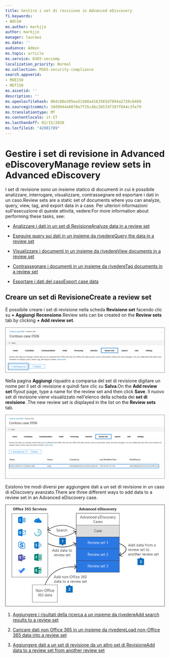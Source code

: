 ```yaml
---
title: Gestire i set di revisione in Advanced eDiscovery
f1.keywords:
- NOCSH
ms.author: markjjo
author: markjjo
manager: laurawi
ms.date: ''
audience: Admin
ms.topic: article
ms.service: O365-seccomp
localization_priority: Normal
ms.collection: M365-security-compliance
search.appverid:
- MOE150
- MET150
ms.assetid: ''
description: ''
ms.openlocfilehash: 06dc88e395ea31d40a4163565d7894a2720cb469
ms.sourcegitcommit: 3dd9944a6070a7f35c4bc2b57df397f844c3fe79
ms.translationtype: MT
ms.contentlocale: it-IT
ms.lasthandoff: 02/15/2020
ms.locfileid: "42081789"
---
```

# <a name="manage-review-sets-in-advanced-ediscovery"></a><span data-ttu-id="7c75c-102">Gestire i set di revisione in Advanced eDiscovery</span><span class="sxs-lookup"><span data-stu-id="7c75c-102">Manage review sets in Advanced eDiscovery</span></span>

<span data-ttu-id="7c75c-103">I set di revisione sono un insieme statico di documenti in cui è possibile analizzare, interrogare, visualizzare, contrassegnare ed esportare i dati in un caso.</span><span class="sxs-lookup"><span data-stu-id="7c75c-103">Review sets are a static set of documents where you can analyze, query, view, tag, and export data in a case.</span></span> <span data-ttu-id="7c75c-104">Per ulteriori informazioni sull'esecuzione di queste attività, vedere:</span><span class="sxs-lookup"><span data-stu-id="7c75c-104">For more information about performing these tasks, see:</span></span>

- [<span data-ttu-id="7c75c-105">Analizzare i dati in un set di Revisione</span><span class="sxs-lookup"><span data-stu-id="7c75c-105">Analyze data in a review set</span></span>](analyzing-data-in-review-set.md)

- [<span data-ttu-id="7c75c-106">Eseguire query sui dati in un insieme da rivedere</span><span class="sxs-lookup"><span data-stu-id="7c75c-106">Query the data in a review set</span></span>](review-set-search.md)

- [<span data-ttu-id="7c75c-107">Visualizzare i documenti in un insieme da rivedere</span><span class="sxs-lookup"><span data-stu-id="7c75c-107">View documents in a review set</span></span>](view-documents-in-review-set.md)

- [<span data-ttu-id="7c75c-108">Contrassegnare i documenti in un insieme da rivedere</span><span class="sxs-lookup"><span data-stu-id="7c75c-108">Tag documents in a review set</span></span>](tagging-documents.md)

- [<span data-ttu-id="7c75c-109">Esportare i dati del caso</span><span class="sxs-lookup"><span data-stu-id="7c75c-109">Export case data</span></span>](exporting-data-ediscover20.md)

## <a name="create-a-review-set"></a><span data-ttu-id="7c75c-110">Creare un set di Revisione</span><span class="sxs-lookup"><span data-stu-id="7c75c-110">Create a review set</span></span>

<span data-ttu-id="7c75c-111">È possibile creare i set di revisione nella scheda **Revisione set** facendo clic su **+ Aggiungi Recensione**.</span><span class="sxs-lookup"><span data-stu-id="7c75c-111">Review sets can be created on the **Review sets** tab by clicking **+ Add review set**.</span></span>

![Aggiungere un set di Revisione](../media/f45c51d9-585d-47d1-b7fb-0288715e0b6a.png)

<span data-ttu-id="7c75c-113">Nella pagina **Aggiungi** riquadro a comparsa del set di revisione digitare un nome per il set di revisione e quindi fare clic su **Salva**.</span><span class="sxs-lookup"><span data-stu-id="7c75c-113">On the **Add review set** flyout page, type a name for the review set and then click **Save**.</span></span> <span data-ttu-id="7c75c-114">Il nuovo set di revisione viene visualizzato nell'elenco della scheda dei **set di revisione** .</span><span class="sxs-lookup"><span data-stu-id="7c75c-114">The new review set is displayed in the list on the **Review sets** tab.</span></span>

![Nuovo set di revisione elencato nella scheda set di Revisione](../media/AeDnewreviewset.png)

<span data-ttu-id="7c75c-116">Esistono tre modi diversi per aggiungere dati a un set di revisione in un caso di eDiscovery avanzato.</span><span class="sxs-lookup"><span data-stu-id="7c75c-116">There are three different ways to add data to a review set in an Advanced eDiscovery case.</span></span>

![Tre modi per aggiungere a un set di Revisione](../media/1f1f4efd-c03b-4255-bc3d-df358e56549c.png)

1. [<span data-ttu-id="7c75c-118">Aggiungere i risultati della ricerca a un insieme da rivedere</span><span class="sxs-lookup"><span data-stu-id="7c75c-118">Add search results to a review set</span></span>](add-data-to-review-set.md)

2. [<span data-ttu-id="7c75c-119">Caricare dati non Office 365 in un insieme da rivedere</span><span class="sxs-lookup"><span data-stu-id="7c75c-119">Load non-Office 365 data into a review set</span></span>](load-non-office365-data.md)

3. [<span data-ttu-id="7c75c-120">Aggiungere dati a un set di revisione da un altro set di Revisione</span><span class="sxs-lookup"><span data-stu-id="7c75c-120">Add data to a review set from another review set</span></span>](add-data-to-review-set-from-another-review-set.md)
